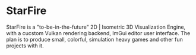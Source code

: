 # StarFire
StarFire is a "to-be-in-the-future" 2D | Isometric 3D Visualization Engine, with a cucstom Vulkan rendering backend, ImGui editor user interface. The plan is to produce small, colorful, simulation heavy games and other fun projects with it.
